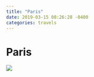 ```yaml
---
title: "Paris"
date: 2019-03-15 08:26:28 -0400
categories: travels
---
```




<h1>Paris</h1>

<img src="https://user-images.githubusercontent.com/49894861/63143655-5a709d80-c02a-11e9-8bdb-42e883a95789.jpeg" />
